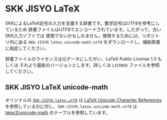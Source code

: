 # SKK JISYO LaTeX

SKKによるLaTeX記号の入力を支援する辞書です。数学記号はUTF8を参考にしているため
辞書ファイルはUTF8でエンコードされています。したがって、古いSKK入力ソフトでは
使用でないかもしれません。使用するためには、リポジトリ内にある
`SKK-JISYO.latex.unicode-math.utf8` をダウンロードし、補助辞書に指定してください。

辞書ファイルのライセンスは元データにしたがい、LaTeX Public License 1.3 もしくは
それより最新のバージョンとします。詳しくは `LICENSE` ファイルを参照してください。

## SKK JISYO LaTeX unicode-math

オリジナルの [`SKK-JISYO.latex.utf8`](https://github.com/tani/skk-jisyo-latex) は
[LaTeX Unicode Character References](https://milde.users.sourceforge.net/LUCR/Math/unimathsymbols.html)
を参照しているのに対し、`SKK-JISYO.latex.unicode-math.utf8` は
[latex3/unicode-math](https://github.com/latex3/unicode-math) のテーブルを参照しています。
